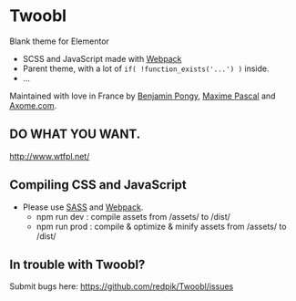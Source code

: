 # Twoobl

Blank theme for Elementor

- SCSS and JavaScript made with [Webpack](https://webpack.js.org/)
- Parent theme, with a lot of `if( !function_exists('...') )` inside.
- ...

Maintained with love in France by [Benjamin Pongy](https://twitter.com/redpik/), [Maxime Pascal](https://twitter.com/SlowAzeb) and [Axome.com](http://www.axome.com).

## DO WHAT YOU WANT.
http://www.wtfpl.net/

## Compiling CSS and JavaScript
- Please use [SASS](http://sass-lang.com/) and [Webpack](https://webpack.js.org/).
     - npm run dev : compile assets from /assets/ to /dist/
     - npm run prod : compile & optimize & minify assets from /assets/ to /dist/    

## In trouble with Twoobl?

Submit bugs here:
https://github.com/redpik/Twoobl/issues
